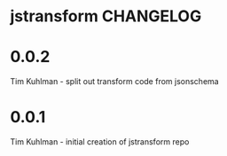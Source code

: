 # jstransform CHANGELOG

# 0.0.2
Tim Kuhlman - split out transform code from jsonschema

# 0.0.1
Tim Kuhlman - initial creation of jstransform repo
